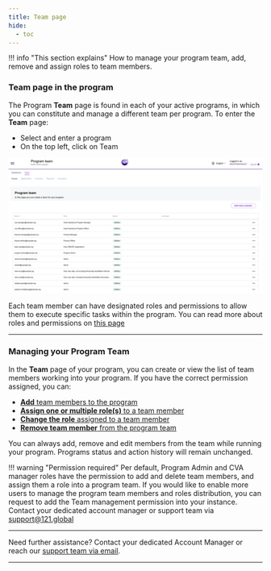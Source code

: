 ```yaml
---
title: Team page
hide:
  - toc
---
```


!!! info "This section explains"
    How to manage your program team, add, remove and assign roles to team members.

### Team page in the program

The Program **Team** page is found in each of your active programs, in which you can constitute and manage a different team per program. To enter the **Team** page:

- Select and enter a program
- On the top left, click on Team

![Team Page](https://raw.githubusercontent.com/global-121/121-platform/main/e2e/tests/__screenshots__/UserManualScreenshots/userManualScreenshots.spec.ts/ProgramTeam.png)

Each team member can have designated roles and permissions to allow them to execute specific tasks within the program. You can read more about roles and permissions on [this page](../users/description-roles.md)
___
### Managing your Program Team
In the **Team** page of your program, you can create or view the list of team members working into your program. If you have the correct permission assigned, you can:

- [**Add** team members to the program](../team/add-team-members.md)
- [**Assign one or multiple role(s)** to a team member](../team/change-team-roles-program.md)
- [**Change the role** assigned to a team member](../team/change-team-roles-program.md)
- [**Remove team member** from the program team](../team/remove-team-members-program.md)

You can always add, remove and edit members from the team while running your program. Programs status and action history will remain unchanged.

!!! warning "Permission required"
    Per default, Program Admin and CVA manager roles have the permission to add and delete team members, and assign them a role into a program team. If you would like to enable more users to manage the program team members and roles distribution, you can request to add the Team management permission into your instance. Contact your dedicated account manager or support team via <support@121.global>

___
Need further assistance? Contact your dedicated Account Manager or reach our [support team via email](mailto:support@121.global).
___
